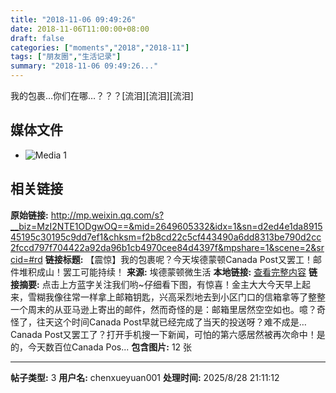 ```yaml
---
title: "2018-11-06 09:49:26"
date: 2018-11-06T11:00:00+08:00
draft: false
categories: ["moments","2018","2018-11"]
tags: ["朋友圈","生活记录"]
summary: "2018-11-06 09:49:26..."
---
```


我的包裹…你们在哪…？？？[流泪][流泪][流泪]

## 媒体文件

- ![Media 1](/Moments/photos/2018-11-06/201811060949260.jpg)

## 相关链接

**原始链接:** http://mp.weixin.qq.com/s?__biz=MzI2NTE1ODgwOQ==&mid=2649605332&idx=1&sn=d2ed4e1da891545195c30195c9dd7ef1&chksm=f2b8cd22c5cf443490a6dd8313be790d2cc2fccd797f704422a92da96b1cb4970cee84d4397f&mpshare=1&scene=2&srcid=#rd
**链接标题:** 【震惊】我的包裹呢？今天埃德蒙顿Canada Post又罢工！邮件堆积成山！罢工可能持续！
**来源:** 埃德蒙顿微生活
**本地链接:** [查看完整内容](/link_content/2018/11/2018-11-06-1/link_content/)
**链接摘要:** 点击上方蓝字关注我们哟~仔细看下图，有惊喜！金主大大今天早上起来，雪糊我像往常一样拿上邮箱钥匙，兴高采烈地去到小区门口的信箱拿等了整整一个周末的从亚马逊上寄出的邮件，然而奇怪的是：邮箱里居然空空如也。噫？奇怪了，往天这个时间Canada Post早就已经完成了当天的投送呀？难不成是…Canada Post又罢工了？打开手机搜一下新闻，可怕的第六感居然被再次命中！是的，今天数百位Canada Pos...
**包含图片:** 12 张

---

**帖子类型:** 3
**用户名:** chenxueyuan001
**处理时间:** 2025/8/28 21:11:12